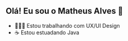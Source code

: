 ## Olá! Eu sou o Matheus Alves 👋

- 👨🏻‍💻 Estou trabalhando com UX/UI Design
- ☕️ Estou estuadando Java
